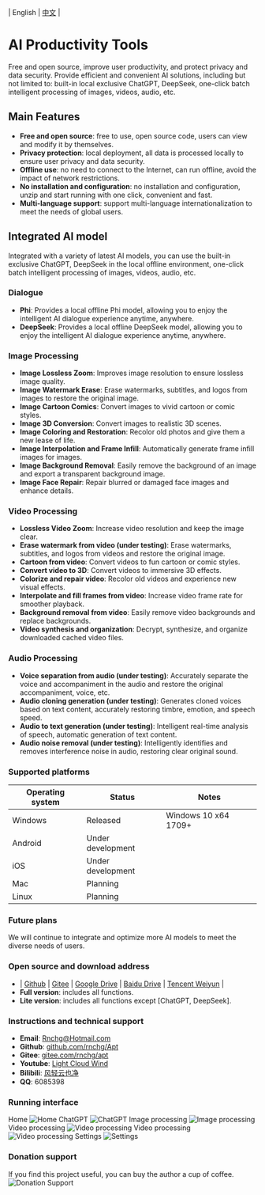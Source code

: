 | English | [中文](README.zh-CN.md) |

# AI Productivity Tools
Free and open source, improve user productivity, and protect privacy and data security. Provide efficient and convenient AI solutions, including but not limited to: built-in local exclusive ChatGPT, DeepSeek, one-click batch intelligent processing of images, videos, audio, etc.

## Main Features
- **Free and open source**: free to use, open source code, users can view and modify it by themselves.
- **Privacy protection**: local deployment, all data is processed locally to ensure user privacy and data security.
- **Offline use**: no need to connect to the Internet, can run offline, avoid the impact of network restrictions.
- **No installation and configuration**: no installation and configuration, unzip and start running with one click, convenient and fast.
- **Multi-language support**: support multi-language internationalization to meet the needs of global users.

## Integrated AI model
Integrated with a variety of latest AI models, you can use the built-in exclusive ChatGPT, DeepSeek in the local offline environment, one-click batch intelligent processing of images, videos, audio, etc.

### Dialogue
- **Phi**: Provides a local offline Phi model, allowing you to enjoy the intelligent AI dialogue experience anytime, anywhere.
- **DeepSeek**: Provides a local offline DeepSeek model, allowing you to enjoy the intelligent AI dialogue experience anytime, anywhere.

### Image Processing
- **Image Lossless Zoom**: Improves image resolution to ensure lossless image quality.
- **Image Watermark Erase**: Erase watermarks, subtitles, and logos from images to restore the original image.
- **Image Cartoon Comics**: Convert images to vivid cartoon or comic styles.
- **Image 3D Conversion**: Convert images to realistic 3D scenes.
- **Image Coloring and Restoration**: Recolor old photos and give them a new lease of life.
- **Image Interpolation and Frame Infill**: Automatically generate frame infill images for images.
- **Image Background Removal**: Easily remove the background of an image and export a transparent background image.
- **Image Face Repair**: Repair blurred or damaged face images and enhance details.

### Video Processing
- **Lossless Video Zoom**: Increase video resolution and keep the image clear.
- **Erase watermark from video (under testing)**: Erase watermarks, subtitles, and logos from videos and restore the original image.
- **Cartoon from video**: Convert videos to fun cartoon or comic styles.
- **Convert video to 3D**: Convert videos to immersive 3D effects.
- **Colorize and repair video**: Recolor old videos and experience new visual effects.
- **Interpolate and fill frames from video**: Increase video frame rate for smoother playback.
- **Background removal from video**: Easily remove video backgrounds and replace backgrounds.
- **Video synthesis and organization**: Decrypt, synthesize, and organize downloaded cached video files.

### Audio Processing
- **Voice separation from audio (under testing)**: Accurately separate the voice and accompaniment in the audio and restore the original accompaniment, voice, etc.
- **Audio cloning generation (under testing)**: Generates cloned voices based on text content, accurately restoring timbre, emotion, and speech speed.
- **Audio to text generation (under testing)**: Intelligent real-time analysis of speech, automatic generation of text content.
- **Audio noise removal (under testing)**: Intelligently identifies and removes interference noise in audio, restoring clear original sound.

### Supported platforms
|Operating system|Status|Notes|
|---|---|---|
|Windows|Released|Windows 10 x64 1709+|
|Android|Under development||
|iOS|Under development||
|Mac|Planning||
|Linux|Planning||

### Future plans
We will continue to integrate and optimize more AI models to meet the diverse needs of users.

### Open source and download address
- | [Github](https://github.com/rnchg/Apt/releases/latest) | [Gitee](https://gitee.com/rnchg/apt/releases/latest) | [Google Drive](https://drive.google.com/drive/folders/1o-SxxA2oAKjQkh-X83TN_zHjHIvOBe0V?usp=sharing) | [Baidu Drive](https://pan.baidu.com/s/1I_DwtX15492z6B6ZHDhJ-Q?pwd=1234) | [Tencent Weiyun](https://share.weiyun.com/vGiBjW8d) |
- **Full version**: includes all functions.
- **Lite version**: includes all functions except [ChatGPT, DeepSeek].

### Instructions and technical support
- **Email**: [Rnchg@Hotmail.com](mailto:Rnchg@Hotmail.com)
- **Github**: [github.com/rnchg/Apt](https://github.com/rnchg/Apt)
- **Gitee**: [gitee.com/rnchg/apt](https://gitee.com/rnchg/apt)
- **Youtube**: [Light Cloud Wind](https://www.youtube.com/channel/UCHKH3bLpd8giPyr6x5sKGfw)
- **Bilibili**: [风轻云也净](https://space.bilibili.com/478375442)
- **QQ**: 6085398

### Running interface
Home
![Home](.assets/en-US/dashboard.png)
ChatGPT
![ChatGPT](.assets/en-US/gen_chat.png)
Image processing
![Image processing](.assets/en-US/image_auto_wipe.png)
Video processing
![Video processing](.assets/en-US/video_cartoon_comic.png)
Video processing
![Video processing](.assets/en-US/video_super_resolution.png)
Settings
![Settings](.assets/en-US/settings.png)

### Donation support
If you find this project useful, you can buy the author a cup of coffee.
![Donation Support](.assets/donate.png)